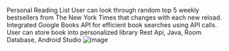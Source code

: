 Personal Reading List
User can look through random top 5 weekly bestsellers from The New York Times that changes with each new reload. 
Integrated Google Books API for efficient book searches using API calls. 
User can store book into personalized library 
Rest Api, Java, Room Database, Android Studio 
![image](https://github.com/faalim/FinalProject/assets/109769086/0ae59f39-0702-401d-822b-7839bd6522c2)
